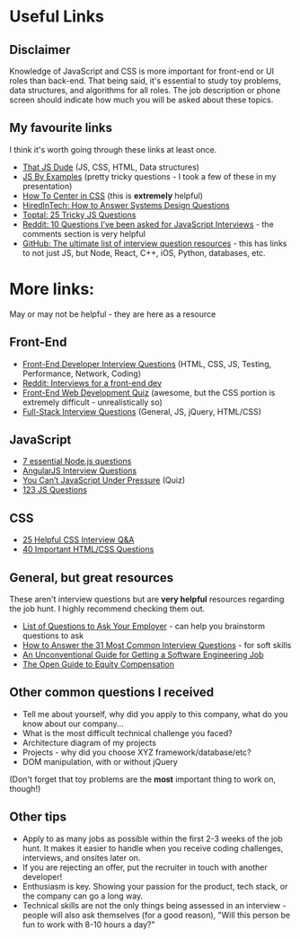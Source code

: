 # Useful Links

## Disclaimer

Knowledge of JavaScript and CSS is more important for front-end or UI roles than back-end. That being said, it's essential to study toy problems, data structures, and algorithms for all roles. The job description or phone screen should indicate how much you will be asked about these topics.

## My favourite links

I think it's worth going through these links at least once.

* [That JS Dude](http://www.thatjsdude.com/interview/) (JS, CSS, HTML, Data structures)
* [JS By Examples](https://github.com/bmkmanoj/js-by-examples/tree/master/examples) (pretty tricky questions - I took a few of these in my presentation)
* [How To Center in CSS](http://howtocenterincss.com/) (this is **extremely** helpful)
* [HiredInTech: How to Answer Systems Design Questions](http://www.hiredintech.com/system-design)
* [Toptal: 25 Tricky JS Questions](http://www.toptal.com/javascript/interview-questions)
* [Reddit: 10 Questions I’ve been asked for JavaScript Interviews](https://www.reddit.com/r/javascript/comments/3rb88w/ten_questions_ive_been_asked_most_more_than_once/?utm_source=javascriptweekly&utm_medium=email) - the comments section is very helpful
* [GitHub: The ultimate list of interview question resources](https://github.com/MaximAbramchuck/awesome-interviews) - this has links to not just JS, but Node, React, C++, iOS, Python, databases, etc.


# More links:

May or may not be helpful - they are here as a resource

## Front-End

* [Front-End Developer Interview Questions](https://github.com/h5bp/Front-end-Developer-Interview-Questions) (HTML, CSS, JS, Testing, Performance, Network, Coding)
* [Reddit: Interviews for a front-end dev](https://www.reddit.com/r/webdev/comments/3f7q3q/been_interviewing_with_a_lot_of_tech_startups_as/)
* [Front-End Web Development Quiz](http://davidshariff.com/quiz/) (awesome, but the CSS portion is extremely difficult - unrealistically so)
* [Full-Stack Interview Questions](https://github.com/ratracegrad/Full-Stack-Interview-Questions) (General, JS, jQuery, HTML/CSS)

## JavaScript

* [7 essential Node.js questions](http://www.toptal.com/nodejs/interview-questions)
* [AngularJS Interview Questions](https://github.com/AndreyUtka/angularjs-interview-questions)
* [You Can’t JavaScript Under Pressure](http://games.usvsth3m.com/javascript-under-pressure/) (Quiz)
* [123 JS Questions](https://github.com/nishant8BITS/123-Essential-JavaScript-Interview-Question)

## CSS

* [25 Helpful CSS Interview Q&A](http://www.skilledup.com/articles/25-css-interview-questions-answers)
* [40 Important HTML/CSS Questions](http://www.codeproject.com/Articles/702051/important-HTML-Interview-questions-with-answe)

## General, but great resources

These aren't interview questions but are **very helpful** resources regarding the job hunt. I highly recommend checking them out.

* [List of Questions to Ask Your Employer](https://github.com/ChiperSoft/InterviewThis) - can help you brainstorm questions to ask
* [How to Answer the 31 Most Common Interview Questions](https://www.themuse.com/advice/how-to-answer-the-31-most-common-interview-questions) - for soft skills
* [An Unconventional Guide for Getting a Software Engineering Job](http://www.juliahgrace.com/blog/2015/4/9/an-unconventional-guide-for-getting-a-software-engineering-job)
* [The Open Guide to Equity Compensation](https://github.com/jlevy/og-equity-compensation)


## Other common questions I received

- Tell me about yourself, why did you apply to this company, what do you know about our company...
- What is the most difficult technical challenge you faced?
- Architecture diagram of my projects
- Projects - why did you choose XYZ framework/database/etc?
- DOM manipulation, with or without jQuery

(Don't forget that toy problems are the **most** important thing to work on, though!)

## Other tips

- Apply to as many jobs as possible within the first 2-3 weeks of the job hunt. It makes it easier to handle when you receive coding challenges, interviews, and onsites later on.
- If you are rejecting an offer, put the recruiter in touch with another developer!
- Enthusiasm is key. Showing your passion for the product, tech stack, or the company can go a long way.
- Technical skills are not the only things being assessed in an interview - people will also ask themselves (for a good reason), "Will this person be fun to work with 8-10 hours a day?"

